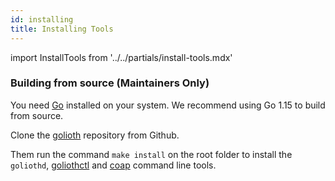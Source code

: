 ```yaml
---
id: installing
title: Installing Tools
---
```


import InstallTools from '../../partials/install-tools.mdx'

<InstallTools/>

### Building from source (Maintainers Only)

You need [Go](https://golang.org) installed on your system. We recommend using Go 1.15 to build from source.

Clone the [golioth](https://github.com/golioth/golioth) repository from Github.

Them run the command `make install` on the root folder to install the `goliothd`, [goliothctl](/docs/reference/goliothctl/goliothctl) and [coap](/docs/reference/coap/coap) command line tools.
